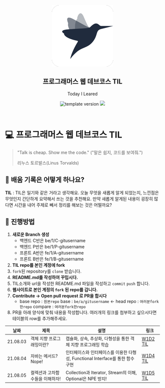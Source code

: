 <br/>
<p align="middle" >
  <img width="200px;" src="./src/images/prgms-logo.png"/>
</p>
<h2 align="middle">프로그래머스 웹 데브코스 TIL</h2>
<p align="middle">Today I Leared</p>
<p align="middle">
  <img src="https://img.shields.io/badge/version-1.0.0-blue?style=flat-square" alt="template version"/>
  <img src="https://img.shields.io/badge/language-md-md.svg?style=flat-square"/>
</p>

<p align="middle">
  <!-- <a href="#">☕ 블로그 링크</a> -->  
</p>

<br/>

# 💻 프로그래머스 웹 데브코스 TIL

> "Talk is cheap. Show me the code."
> ("말은 쉽지, 코드를 보여줘.")
>
> 리누스 토르발스(Linus Torvalds)

## 📌 배움 기록은 어떻게 하나요?

**TIL** : TIL은 일기와 같은 거라고 생각해요. 오늘 무엇을 새롭게 알게 되었는지, 느낀점은 무엇인지 간단하게 요약해서 쓰는 것을 추천해요. 만약 새롭게 알게된 내용이 굉장히 많다면 시간을 내어 주제로 빼서 정리를 해보는 것은 어떨까요?

## 🚀 진행방법

1. **새로운 Branch 생성**
   - 백엔드 C반은 be/1/C-gitusername
   - 백엔드 P반은 be/1/P-gitusername
   - 프론트 A반은 fe/1/A-gitusername
   - 프론트 B반은 fe/1/B-gitusername
2. **TIL repo를 본인 계정에 fork**
3. `fork`된 repository를 `clone` 받습니다.
4. **README.md를 작성하여 꾸밉시다.**
5. TIL소개와 url을 작성한 README.md 파일을 작성하고 `commit` `push` 합니다.
6. **웹사이트로 본인 계정의 `fork` 된 repo를 갑니다.**
7. **Contribute → Open pull request 로 PR을 합시다**
   - base repo : `원본repo` base : `be/a/gitusername` ← head repo : `여러분fork한repo` compare : `여러분fork한repo`
8. PR을 아래 양식에 맞춰 내용을 작성합니다.
   여러개의 링크를 첨부하고 싶으시다면 테이블의 row를 추가해주세요.

| 날짜     | 제목                            | 설명                                                                           | 링크                                                                                        |
| -------- | ------------------------------- | ------------------------------------------------------------------------------ | ------------------------------------------------------------------------------------------- |
| 21.08.03 | 객체 지향 프로그래밍이란?       | 캡슐화, 상속, 추상화, 다형성을 통한 객체 지향 프로그래밍 학습                  | [W1D2 TIL](https://github.com/sirin0762/TIL/blob/main/programmers/session/02_2021_08_03.md) |
| 21.08.04 | 자바는 메서드? Nope!            | 인터페이스와 인터페이스를 이용한 다형성, Functional Interface를 통한 함수 구현 | [W1D4 TIL](https://github.com/sirin0762/TIL/blob/main/programmers/session/03_2021_08_04.md) |
| 21.08.05 | 컬렉션과 고차함수들을 이해하자! | Collection과 Iterator, Stream의 이해, Optional은 NPE 방지!                     | [W1D5 TIL](https://github.com/sirin0762/TIL/blob/main/programmers/session/04_2021_08_05.md) |
